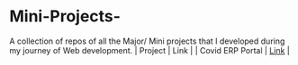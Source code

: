 # Mini-Projects-
A collection of repos of all the Major/ Mini projects that I developed during my journey of Web development.
| Project      | Link           | 
| Covid ERP Portal     | [Link]( https://covid-erp.netlify.app/login) |
